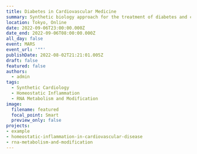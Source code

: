 ```yaml
---
title: Diabetes in Cardiovascular Medicine
summary: Synthetic biology approach for the treatment of diabetes and cardiovascular disease will be discussed.
location: Tokyo, Online
date: 2022-09-06T23:00:00.000Z
date_end: 2022-09-06T08:00:00.000Z
all_day: false
event: MARS
event_url: '""'
publishDate: 2022-08-02T21:21:01.005Z
draft: false
featured: false
authors:
  - admin
tags:
  - Synthetic Cardiology
  - Homeostatic Inflammation
  - RNA Metabolism and Modification
image:
  filename: featured
  focal_point: Smart
  preview_only: false
projects: 
- example
- homeostatic-inflammation-in-cardiovascular-disease
- rna-metabolism-and-modification
---
```

